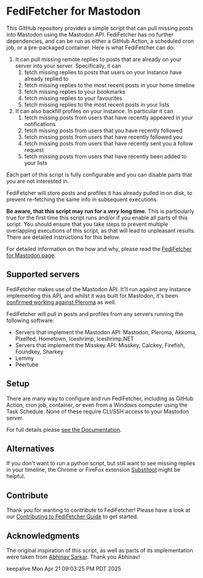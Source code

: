# FediFetcher for Mastodon

This GitHub repository provides a simple script that can pull missing posts into Mastodon using the Mastodon
API. FediFetcher has no further dependencies, and can be run as either a GitHub Action, a scheduled cron job,
or a pre-packaged container. Here is what FediFetcher can do:

1. It can pull missing remote replies to posts that are already on your server into your server. Specifically,
   it can
   1. fetch missing replies to posts that users on your instance have already replied to
   2. fetch missing replies to the most recent posts in your home timeline
   3. fetch missing replies to your bookmarks
   4. fetch missing replies to your favourites
   5. fetch missing replies to the most recent posts in your lists
2. It can also backfill profiles on your instance. In particular it can
   1. fetch missing posts from users that have recently appeared in your notifications
   2. fetch missing posts from users that you have recently followed
   3. fetch missing posts from users that have recently followed you
   4. fetch missing posts from users that have recently sent you a follow request
   5. fetch missing posts from users that have recently been added to your lists

Each part of this script is fully configurable and you can disable parts that you are not interested in.

FediFetcher will store posts and profiles it has already pulled in on disk, to prevent re-fetching the same
info in subsequent executions.

**Be aware, that this script may run for a _very_ long time.** This is particularly true for the first time
this script runs and/or if you enable all parts of this script. You should ensure that you take steps to
prevent multiple overlapping executions of this script, as that will lead to unpleasant results. There are
detailed instructions for this below.

For detailed information on the how and why, please read the
[FediFetcher for Mastodon page](https://blog.thms.uk/fedifetcher?utm_source=github).

## Supported servers

FediFetcher makes use of the Mastodon API. It'll run against any instance implementing this API, and whilst it
was built for Mastodon, it's been
[confirmed working against Pleroma](https://fed.xnor.in/objects/6bd47928-704a-4cb8-82d6-87471d1b632f) as well.

FediFetcher will pull in posts and profiles from any servers running the following software:

- Servers that implement the Mastodon API: Mastodon, Pleroma, Akkoma, Pixelfed, Hometown, Iceshrimp,
  Iceshrimp.NET
- Servers that implement the Misskey API: Misskey, Calckey, Firefish, Foundkey, Sharkey
- Lemmy
- Peertube

## Setup

There are many way to configure and run FediFetcher, including as GitHub Action, cron job, container, or even
from a Windows computer using the Task Schedule. None of these require CLI/SSH access to your Mastodon server.

For full details please [see the Documentation](https://github.com/nanos/FediFetcher/wiki).

## Alternatives

If you don't want to run a python script, but still want to see missing replies in your timeline, the Chrome
or FireFox extension [Substitoot](https://substitoot.kludge.guru) might be helpful.

## Contribute

Thank you for wanting to contribute to FediFetcher! Please have a look at our
[Contributing to FediFetcher Guide](https://github.com/nanos/FediFetcher/wiki/Contribute-To-FediFetcher) to
get started.

## Acknowledgments

The original inspiration of this script, as well as parts of its implementation were taken from
[Abhinav Sarkar](https://notes.abhinavsarkar.net/2023/mastodon-context). Thank you Abhinav!

keepalive Mon Apr 21 09:03:25 PM PDT 2025
